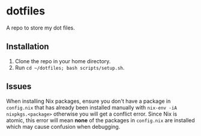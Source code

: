 # dotfiles
A repo to store my dot files.

## Installation
1. Clone the repo in your home directory.
2. Run `cd ~/dotfiles; bash scripts/setup.sh`.

## Issues
When installing Nix packages, ensure you don't have a package in `config.nix` that has already been installed manually with `nix-env -iA nixpkgs.<package>` otherwise you will get a conflict error. Since Nix is atomic, this error will mean **none** of the packages in `config.nix` are installed which may cause confusion when debugging.
